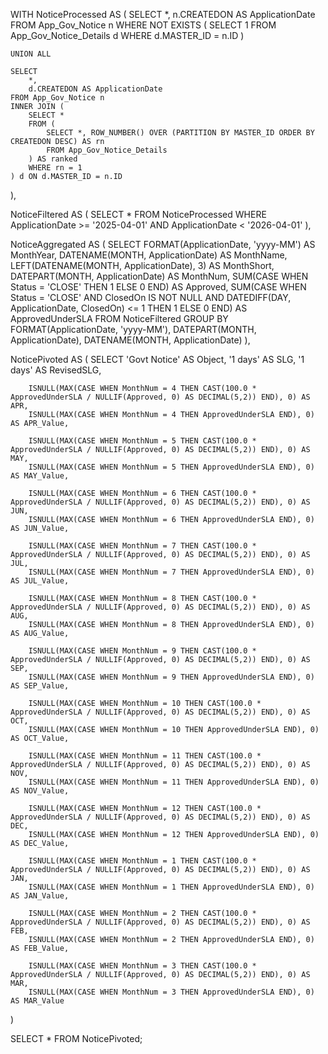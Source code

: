 WITH NoticeProcessed AS (
    SELECT 
        *,
        n.CREATEDON AS ApplicationDate
    FROM App_Gov_Notice n
    WHERE NOT EXISTS (
        SELECT 1 FROM App_Gov_Notice_Details d WHERE d.MASTER_ID = n.ID
    )

    UNION ALL

    SELECT 
        *,
        d.CREATEDON AS ApplicationDate
    FROM App_Gov_Notice n
    INNER JOIN (
        SELECT *
        FROM (
            SELECT *, ROW_NUMBER() OVER (PARTITION BY MASTER_ID ORDER BY CREATEDON DESC) AS rn
            FROM App_Gov_Notice_Details
        ) AS ranked
        WHERE rn = 1
    ) d ON d.MASTER_ID = n.ID
),

NoticeFiltered AS (
    SELECT *
    FROM NoticeProcessed
    WHERE ApplicationDate >= '2025-04-01' AND ApplicationDate < '2026-04-01'
),

NoticeAggregated AS (
    SELECT
        FORMAT(ApplicationDate, 'yyyy-MM') AS MonthYear,
        DATENAME(MONTH, ApplicationDate) AS MonthName,
        LEFT(DATENAME(MONTH, ApplicationDate), 3) AS MonthShort,
        DATEPART(MONTH, ApplicationDate) AS MonthNum,
        SUM(CASE WHEN Status = 'CLOSE' THEN 1 ELSE 0 END) AS Approved,
        SUM(CASE 
                WHEN Status = 'CLOSE' 
                  AND ClosedOn IS NOT NULL 
                  AND DATEDIFF(DAY, ApplicationDate, ClosedOn) <= 1 
            THEN 1 ELSE 0 
        END) AS ApprovedUnderSLA
    FROM NoticeFiltered
    GROUP BY 
        FORMAT(ApplicationDate, 'yyyy-MM'), 
        DATEPART(MONTH, ApplicationDate), 
        DATENAME(MONTH, ApplicationDate)
),

NoticePivoted AS (
    SELECT
        'Govt Notice' AS Object,
        '1 days' AS SLG,
        '1 days' AS RevisedSLG,

        ISNULL(MAX(CASE WHEN MonthNum = 4 THEN CAST(100.0 * ApprovedUnderSLA / NULLIF(Approved, 0) AS DECIMAL(5,2)) END), 0) AS APR,
        ISNULL(MAX(CASE WHEN MonthNum = 4 THEN ApprovedUnderSLA END), 0) AS APR_Value,

        ISNULL(MAX(CASE WHEN MonthNum = 5 THEN CAST(100.0 * ApprovedUnderSLA / NULLIF(Approved, 0) AS DECIMAL(5,2)) END), 0) AS MAY,
        ISNULL(MAX(CASE WHEN MonthNum = 5 THEN ApprovedUnderSLA END), 0) AS MAY_Value,

        ISNULL(MAX(CASE WHEN MonthNum = 6 THEN CAST(100.0 * ApprovedUnderSLA / NULLIF(Approved, 0) AS DECIMAL(5,2)) END), 0) AS JUN,
        ISNULL(MAX(CASE WHEN MonthNum = 6 THEN ApprovedUnderSLA END), 0) AS JUN_Value,

        ISNULL(MAX(CASE WHEN MonthNum = 7 THEN CAST(100.0 * ApprovedUnderSLA / NULLIF(Approved, 0) AS DECIMAL(5,2)) END), 0) AS JUL,
        ISNULL(MAX(CASE WHEN MonthNum = 7 THEN ApprovedUnderSLA END), 0) AS JUL_Value,

        ISNULL(MAX(CASE WHEN MonthNum = 8 THEN CAST(100.0 * ApprovedUnderSLA / NULLIF(Approved, 0) AS DECIMAL(5,2)) END), 0) AS AUG,
        ISNULL(MAX(CASE WHEN MonthNum = 8 THEN ApprovedUnderSLA END), 0) AS AUG_Value,

        ISNULL(MAX(CASE WHEN MonthNum = 9 THEN CAST(100.0 * ApprovedUnderSLA / NULLIF(Approved, 0) AS DECIMAL(5,2)) END), 0) AS SEP,
        ISNULL(MAX(CASE WHEN MonthNum = 9 THEN ApprovedUnderSLA END), 0) AS SEP_Value,

        ISNULL(MAX(CASE WHEN MonthNum = 10 THEN CAST(100.0 * ApprovedUnderSLA / NULLIF(Approved, 0) AS DECIMAL(5,2)) END), 0) AS OCT,
        ISNULL(MAX(CASE WHEN MonthNum = 10 THEN ApprovedUnderSLA END), 0) AS OCT_Value,

        ISNULL(MAX(CASE WHEN MonthNum = 11 THEN CAST(100.0 * ApprovedUnderSLA / NULLIF(Approved, 0) AS DECIMAL(5,2)) END), 0) AS NOV,
        ISNULL(MAX(CASE WHEN MonthNum = 11 THEN ApprovedUnderSLA END), 0) AS NOV_Value,

        ISNULL(MAX(CASE WHEN MonthNum = 12 THEN CAST(100.0 * ApprovedUnderSLA / NULLIF(Approved, 0) AS DECIMAL(5,2)) END), 0) AS DEC,
        ISNULL(MAX(CASE WHEN MonthNum = 12 THEN ApprovedUnderSLA END), 0) AS DEC_Value,

        ISNULL(MAX(CASE WHEN MonthNum = 1 THEN CAST(100.0 * ApprovedUnderSLA / NULLIF(Approved, 0) AS DECIMAL(5,2)) END), 0) AS JAN,
        ISNULL(MAX(CASE WHEN MonthNum = 1 THEN ApprovedUnderSLA END), 0) AS JAN_Value,

        ISNULL(MAX(CASE WHEN MonthNum = 2 THEN CAST(100.0 * ApprovedUnderSLA / NULLIF(Approved, 0) AS DECIMAL(5,2)) END), 0) AS FEB,
        ISNULL(MAX(CASE WHEN MonthNum = 2 THEN ApprovedUnderSLA END), 0) AS FEB_Value,

        ISNULL(MAX(CASE WHEN MonthNum = 3 THEN CAST(100.0 * ApprovedUnderSLA / NULLIF(Approved, 0) AS DECIMAL(5,2)) END), 0) AS MAR,
        ISNULL(MAX(CASE WHEN MonthNum = 3 THEN ApprovedUnderSLA END), 0) AS MAR_Value
)

SELECT * FROM NoticePivoted;
